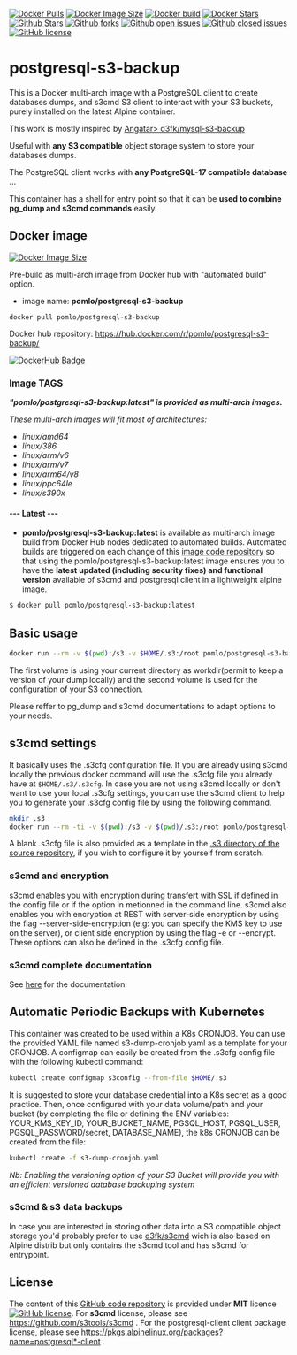 [![Docker Pulls](https://badgen.net/docker/pulls/pomlo/postgresql-s3-backup?icon=docker&label=pulls&cache=600)](https://hub.docker.com/r/pomlo/postgresql-s3-backup/tags) [![Docker Image Size](https://badgen.net/docker/size/pomlo/postgresql-s3-backup/latest?icon=docker&label=image%20size&cache=600)](https://hub.docker.com/r/pomlo/postgresql-s3-backup/tags) [![Docker build](https://img.shields.io/badge/automated-automated?style=flat&logo=docker&logoColor=blue&label=build&color=green&cacheSeconds=600)](https://hub.docker.com/r/pomlo/postgresql-s3-backup/tags) [![Docker Stars](https://badgen.net/docker/stars/pomlo/postgresql-s3-backup?icon=docker&label=stars&color=green&cache=600)](https://hub.docker.com/r/pomlo/postgresql-s3-backup) [![Github Stars](https://img.shields.io/github/stars/Pomlo/postgresql-s3-backup?label=stars&logo=github&color=green&style=flat&cacheSeconds=600)](https://github.com/Pomlo/postgresql-s3-backup) [![Github forks](https://img.shields.io/github/forks/Pomlo/postgresql-s3-backup?logo=github&style=flat&cacheSeconds=600)](https://github.com/Pomlo/postgresql-s3-backup/fork) [![Github open issues](https://img.shields.io/github/issues-raw/Pomlo/postgresql-s3-backup?logo=github&color=yellow&cacheSeconds=600)](https://github.com/Pomlo/postgresql-s3-backup/issues) [![Github closed issues](https://img.shields.io/github/issues-closed-raw/Pomlo/postgresql-s3-backup?logo=github&color=green&cacheSeconds=600)](https://github.com/Pomlo/postgresql-s3-backup/issues?q=is%3Aissue+is%3Aclosed) [![GitHub license](https://img.shields.io/github/license/Pomlo/postgresql-s3-backup)](https://github.com/Pomlo/postgresql-s3-backup/blob/master/LICENSE)


# postgresql-s3-backup
This is a Docker multi-arch image with a PostgreSQL client to create databases dumps, and s3cmd S3 client to interact with your S3 buckets, purely installed on the latest Alpine container.

This work is mostly inspired by [Angatar> d3fk/mysql-s3-backup](https://github.com/Angatar/mysql-s3-backup)

Useful with **any S3 compatible** object storage system to store your databases dumps.

The PostgreSQL client works with **any PostgreSQL-17 compatible database** ...

This container has a shell for entry point so that it can be **used to combine pg_dump and s3cmd commands** easily.

## Docker image
[![Docker Image Size](https://badgen.net/docker/size/pomlo/postgresql-s3-backup/latest?icon=docker&label=compressed%20size)](https://hub.docker.com/r/pomlo/postgresql-s3-backup/tags)

Pre-build as multi-arch image from Docker hub with "automated build" option.

- image name: **pomlo/postgresql-s3-backup**

`docker pull pomlo/postgresql-s3-backup`

Docker hub repository: https://hub.docker.com/r/pomlo/postgresql-s3-backup/

[![DockerHub Badge](https://dockeri.co/image/pomlo/postgresql-s3-backup)](https://hub.docker.com/r/pomlo/postgresql-s3-backup)

### Image TAGS
***"pomlo/postgresql-s3-backup:latest" is provided as multi-arch images.***

*These multi-arch images will fit most of architectures:*

- *linux/amd64*
- *linux/386*
- *linux/arm/v6*
- *linux/arm/v7*
- *linux/arm64/v8*
- *linux/ppc64le*
- *linux/s390x*


#### --- Latest ---

- **pomlo/postgresql-s3-backup:latest** is available as multi-arch image build from Docker Hub nodes dedicated to automated builds. Automated builds are triggered on each change of this [image code repository](https://github.com/Pomlo/postgresql-s3-backup) so that using the pomlo/postgresql-s3-backup:latest image ensures you to have the **latest updated (including security fixes) and functional version** available of s3cmd and postgresql client in a lightweight alpine image.

```sh
$ docker pull pomlo/postgresql-s3-backup:latest
```


## Basic usage

```sh
docker run --rm -v $(pwd):/s3 -v $HOME/.s3:/root pomlo/postgresql-s3-backup sh -c 'export DATE=$(date +%F_%H%M%S) && PGPASSWORD="${PGSQL_PASSWORD:your_password}" pg_dump -h ${PGSQL_HOST:localhost} -U ${PGSQL_USER:postgres} -d ${DATABASE_NAME} -f  "${DATE}_${DATABASE_NAME}_pgsqldump.sql" && s3cmd put --ssl ${DATE}_${DATABASE_NAME}_pgsqldump.sql s3://${BUCKET_NAME}'
```
The first volume is using your current directory as workdir(permit to keep a version of your dump locally) and the second volume is used for the configuration of your S3 connection.

Please reffer to pg_dump and s3cmd documentations to adapt options to your needs.

## s3cmd settings

It basically uses the .s3cfg configuration file. If you are already using s3cmd locally the previous docker command will use the .s3cfg file you already have at ``$HOME/.s3/.s3cfg``. In case you are not using s3cmd locally or don't want to use your local .s3cfg settings, you can use the s3cmd client to help you to generate your .s3cfg config file by using the following command.

```sh
mkdir .s3
docker run --rm -ti -v $(pwd):/s3 -v $(pwd)/.s3:/root pomlo/postgresql-s3-backup s3cmd --configure
```
A blank .s3cfg file is also provided as a template in the [.s3 directory of the source repository](https://github.com/Pomlo/postgresql-s3-backup/tree/master/.s3), if you wish to configure it by yourself from scratch.

### s3cmd and encryption
s3cmd enables you with encryption during transfert with SSL if defined in the config file or if the option in metionned in the command line.
s3cmd also enables you with encryption at REST with server-side encryption by using the flag --server-side-encryption (e.g: you can specify the KMS key to use on the server), or client side encryption by using the flag -e or --encrypt. These options can also be defined in the .s3cfg config file.

### s3cmd complete documentation

See [here](http://s3tools.org/usage) for the documentation.


## Automatic Periodic Backups with Kubernetes

This container was created to be used within a K8s CRONJOB.
You can use the provided YAML file named s3-dump-cronjob.yaml as a template for your CRONJOB.
A configmap can easily be created from the .s3cfg config file with the following kubectl command:
```sh
kubectl create configmap s3config --from-file $HOME/.s3
```
It is suggested to store your database credential into a K8s secret as a good practice.
Then, once configured with your data volume/path and your bucket (by completing the file or defining the ENV variables: YOUR_KMS_KEY_ID, YOUR_BUCKET_NAME, PGSQL_HOST, PGSQL_USER, PGSQL_PASSWORD/secret, DATABASE_NAME), the k8s CRONJOB can be created from the file:
```sh
kubectl create -f s3-dump-cronjob.yaml
```
*Nb: Enabling the versioning option of your S3 Bucket will provide you with an efficient versioned database backuping system*

### s3cmd & s3 data backups

In case you are interested in storing other data into a S3 compatible object storage you'd probably prefer to use [d3fk/s3cmd](https://hub.docker.com/r/d3fk/s3cmd) wich is also based on Alpine distrib but only contains the s3cmd tool and has s3cmd for entrypoint.


## License

The content of this [GitHub code repository](https://github.com/Pomlo/postgresql-s3-backup) is provided under **MIT** licence
[![GitHub license](https://img.shields.io/github/license/Pomlo/postgresql-s3-backup)](https://github.com/Pomlo/postgresql-s3-backup/blob/master/LICENSE). 
For **s3cmd** license, please see https://github.com/s3tools/s3cmd . 
For the postgresql-client client package license, please see https://pkgs.alpinelinux.org/packages?name=postgresql*-client .
